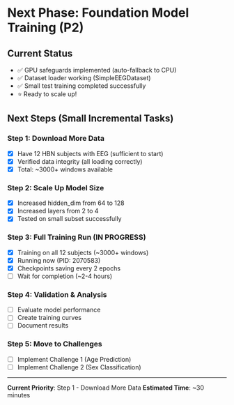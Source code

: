 # Next Phase: Foundation Model Training (P2)

## Current Status
- ✅ GPU safeguards implemented (auto-fallback to CPU)
- ✅ Dataset loader working (SimpleEEGDataset)
- ✅ Small test training completed successfully
- ⭐ Ready to scale up!

## Next Steps (Small Incremental Tasks)

### Step 1: Download More Data
- [x] Have 12 HBN subjects with EEG (sufficient to start)
- [x] Verified data integrity (all loading correctly)
- [x] Total: ~3000+ windows available

### Step 2: Scale Up Model Size
- [x] Increased hidden_dim from 64 to 128
- [x] Increased layers from 2 to 4
- [x] Tested on small subset successfully

### Step 3: Full Training Run (IN PROGRESS)
- [x] Training on all 12 subjects (~3000+ windows)
- [x] Running now (PID: 2070583)
- [x] Checkpoints saving every 2 epochs
- [ ] Wait for completion (~2-4 hours)

### Step 4: Validation & Analysis
- [ ] Evaluate model performance
- [ ] Create training curves
- [ ] Document results

### Step 5: Move to Challenges
- [ ] Implement Challenge 1 (Age Prediction)
- [ ] Implement Challenge 2 (Sex Classification)

---
**Current Priority**: Step 1 - Download More Data
**Estimated Time**: ~30 minutes
